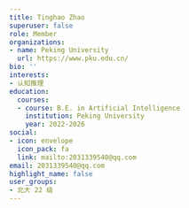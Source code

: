 ```yaml
---
title: Tinghao Zhao
superuser: false
role: Member
organizations:
- name: Peking University
  url: https://www.pku.edu.cn/
bio: ''
interests:
- 认知推理
education:
  courses:
  - course: B.E. in Artificial Intelligence
    institution: Peking University
    year: 2022-2026
social:
- icon: envelope
  icon_pack: fa
  link: mailto:2031339540@qq.com
email: 2031339540@qq.com
highlight_name: false
user_groups:
- 北大 22 级
---
```

